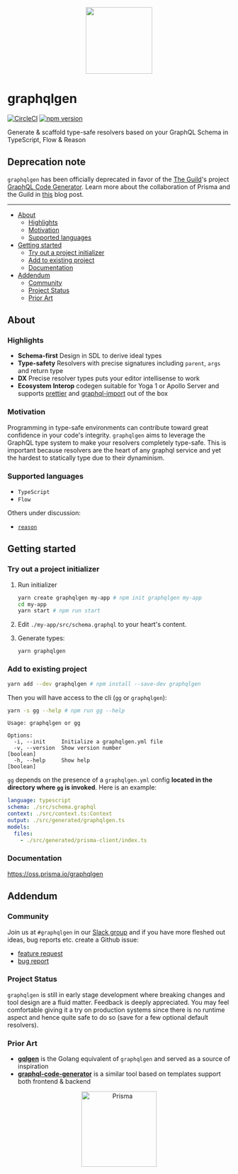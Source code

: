 <p align="center"><img src="https://imgur.com/c6Y4tGw.png" width="150" /></p>

# graphqlgen <!-- omit in toc -->

[![CircleCI](https://circleci.com/gh/prisma/graphqlgen.svg?style=shield)](https://circleci.com/gh/prisma/graphqlgen) [![npm version](https://badge.fury.io/js/graphqlgen.svg)](https://badge.fury.io/js/graphqlgen)

Generate & scaffold type-safe resolvers based on your GraphQL Schema in TypeScript, Flow & Reason

## Deprecation note

`graphqlgen` has been officially deprecated in favor of the [The Guild](http://the-guild.dev)'s project [GraphQL Code Generator](https://graphql-code-generator.com/). Learn more about the collaboration of Prisma and the Guild in [this]( https://www.prisma.io/blog/the-guild-takes-over-oss-libraries-vvluy2i4uevs) blog post.

---

- [About](#about)
  - [Highlights](#highlights)
  - [Motivation](#motivation)
  - [Supported languages](#supported-languages)
- [Getting started](#getting-started)
  - [Try out a project initializer](#try-out-a-project-initializer)
  - [Add to existing project](#add-to-existing-project)
  - [Documentation](#documentation)
- [Addendum](#addendum)
  - [Community](#community)
  - [Project Status](#project-status)
  - [Prior Art](#prior-art)

## About

### Highlights

- **Schema-first** Design in SDL to derive ideal types
- **Type-safety** Resolvers with precise signatures including `parent`, `args` and return type
- **DX** Precise resolver types puts your editor intellisense to work
- **Ecosystem Interop** codegen suitable for Yoga 1 or Apollo Server and supports [prettier](https://github.com/prettier/prettier) and [graphql-import](https://github.com/prisma/graphql-import) out of the box

### Motivation

Programming in type-safe environments can contribute toward great confidence in your code's integrity. `graphqlgen` aims to leverage the GraphQL type system to make your resolvers completely type-safe. This is important because resolvers are the heart of any graphql service and yet the hardest to statically type due to their dynaminism.

### Supported languages

- `TypeScript`
- `Flow`

Others under discussion:

- [`reason`](https://github.com/prisma/graphqlgen/issues/253)

## Getting started

### Try out a project initializer

1. Run initializer

   ```bash
   yarn create graphqlgen my-app # npm init graphqlgen my-app
   cd my-app
   yarn start # npm run start
   ```

2. Edit `./my-app/src/schema.graphql` to your heart's content.

3. Generate types:

   ```
   yarn graphqlgen
   ```

### Add to existing project

```bash
yarn add --dev graphqlgen # npm install --save-dev graphqlgen
```

Then you will have access to the cli (`gg` or `graphqlgen`):

```bash
yarn -s gg --help # npm run gg --help
```

```
Usage: graphqlgen or gg

Options:
  -i, --init     Initialize a graphqlgen.yml file
  -v, --version  Show version number                                   [boolean]
  -h, --help     Show help                                             [boolean]
```

`gg` depends on the presence of a `graphqlgen.yml` config **located in the directory where `gg` is invoked**. Here is an example:

```yml
language: typescript
schema: ./src/schema.graphql
context: ./src/context.ts:Context
output: ./src/generated/graphqlgen.ts
models:
  files:
    - ./src/generated/prisma-client/index.ts
```

### Documentation

https://oss.prisma.io/graphqlgen

## Addendum

### Community

Join us at `#graphqlgen` in our [Slack group](https://slack.prisma.io) and if you have more fleshed out ideas, bug reports etc. create a Github issue:

- [feature request](https://github.com/prisma/graphqlgen/issues/new?template=feature_request.md&labels=enhancement)
- [bug report](https://github.com/prisma/graphqlgen/issues/new?template=bug_report.md&labels=bug)

### Project Status

`graphqlgen` is still in early stage development where breaking changes and tool design are a fluid matter. Feedback is deeply appreciated. You may feel comfortable giving it a try on production systems since there is no runtime aspect and hence quite safe to do so (save for a few optional default resolvers).

### Prior Art

- [**gqlgen**](https://github.com/99designs/gqlgen) is the Golang equivalent of `graphqlgen` and served as a source of inspiration
- [**graphql-code-generator**](https://github.com/dotansimha/graphql-code-generator) is a similar tool based on templates support both frontend & backend

<p align="center"><a href="https://oss.prisma.io"><img src="https://imgur.com/IMU2ERq.png" alt="Prisma" height="170px"></a></p>
